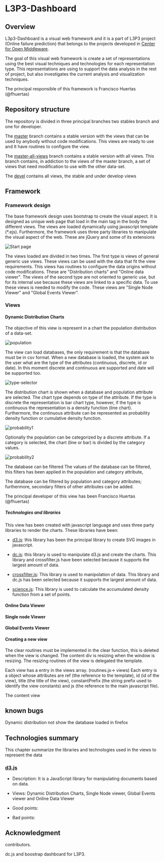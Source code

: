 L3P3-Dashboard
==============

## Overview

L3p3-Dashboard is a visual web framework and it is a part of L3P3 project (Online failure prediction) that belongs to the 
projects developed in [Center for Open Middleware](http://www.centeropenmiddleware.com).  

The goal of this visual web framework is create a set of representations using the best visual techniques 
and technologies for each representation type. This representations are using to support the data analysis 
in the rest of project, but also investigates the current analysis and visualization techniques.   

The principal responsible of this framework is Francisco Huertas (@fhuertas)  

## Repository structure

The repository is divided in three principal branches two stables branch and one for developer. 

The [master](https://github.com/centeropenmiddleware/l3p3-dashboard/tree/master) branch contains a stable version 
with the views that can be used by anybody without code modifications. This views are ready to use and It have 
routines to configure the view. 
  
The [master-all-views](https://github.com/centeropenmiddleware/l3p3-dashboard/tree/master-all-views) branch contains a 
stable version with all views. This branch contains, in addiction to the views of the master branch, a set of views 
that need modification to use with the other data-set.
 
The [devel](https://github.com/centeropenmiddleware/l3p3-dashboard/tree/devel) contains all views, the stable and under develop views

  

## Framework

### Framework design

The base framework design uses bootstrap to create the visual aspect. It is designed as unique web page that load 
in the main tag in the body the different views. The views are loaded dynamically using javascript template (*.ejs). 
Furthermore, the framework uses three party libraries to manipulate the visual aspect of the web. These are jQuery and 
some of its extensions

![Start page](images/principal.png)

The views loaded are divided in two times. The first type is views of general generic use views. These views can be 
used with the data that fit the view requirements. This views has routines to configure the data origins without code 
modifications. These are "Distribution charts" and "Online data viewer". The views of the second type are  not 
oriented to generic use, but for its internal use because these views are linked to a specific data. To use these 
views is needed to modify the code. These views are "Single Node Viewer" and "Global Events Viewer". 

### Views

#### Dynamic Distribution Charts

The objective of this view is represent in a chart the population distribution of a data-set. 

![population](images/population.png)

The view can load databases, the only requirement is that the database must be in csv format. When a new database is 
loaded, the system ask to the user what are the type of the attributes (continuous, discrete, id or date). In this 
moment discrete and continuous are supported and date will be supported too.
  
![type-selector](images/upload.png)

The distribution chart is shown when a database and population attribute are selected. The chart type depends on type 
of the attribute. If the type is discrete the representation is bar chart type, however, if the type is continuous the 
representation is a density function (line chart). Furthermore, the continuous attribute can be represented as 
probability density function or cumulative density function.     

![probability1](images/probability1.png)

Optionally the population can be categorized by a discrete attribute. If a category is selected, the chart (line or bar) 
is divided by the category values.

![probability2](images/probability2.png)

 
The database can be filtered The values of the database can be filtered, this filters has been applied in the population 
and category attribute,

The database can be filtered by population and category attributes; furthermore, secondary filters of other attributes 
can be added. 

The principal developer of this view has been Francisco Huertas (@fhuertas)

##### Technologies and libraries 

This view has been created with javascript language and uses three party libraries to render the charts. These 
libraries have been: 

* [d3.js](https://github.com/mbostock/d3): this library has been the principal library to create SVG images in 
javascript.    

* [dc.js](https://github.com/dc-js/dc.js): this library is used to manipulate d3.js and create the charts. This library 
 and crossfilter.js have been selected because it supports the largest amount of data. 

* [crossfilter.js](https://github.com/square/crossfilter): This library is used to manipolation of data. This library
 and dc.js has been selected because it supports the largest amount of data.

* [science.js](https://github.com/jasondavies/science.js): This library is used to calculate the accumulated 
density function from a set of points.   
 

#### Online Data Viewer

#### Single node Viewer

#### Global Events Viewer

#### Creating a new view

The clear routines must be implemented in the clear function, this is deleted when the view is changed. The content div 
is resizing when the window is resizing. The resizing routines of the view is delegated the template. 

Each view has a entry in the views array. (routines.js-> views) Each entry is a object whose attributes are ref 
(the reference to the template), id (id of the view), title (the title of the view), constantPrefix (the string prefix 
used to identify the view constants) and js (the reference to the main javascript file).   
 

The content view 


<!--Type of view and its objectives, View, Implementation details and technologies used, Dataset format, principal Developers and contributions ventajas y desventajas de las librerías utilizadas)-->

## known bugs

Dynamic distribution not show the database loaded in firefox
 
## Technologies summary 

This chapter summarize the libraries and technologies used in the views to represent the data
 
### [d3.js](https://github.com/mbostock/d3)

* Description: It is a JavaScript library for manipulating documents based on data.

* Views: Dynamic Distribution Charts, Single Node viewer, Global Events viewer and Online Data Viewer 

* Good points:

* Bad points:

## Acknowledgment
	
contributors.


dc.js and boostrap dashboard for L3P3.




 

